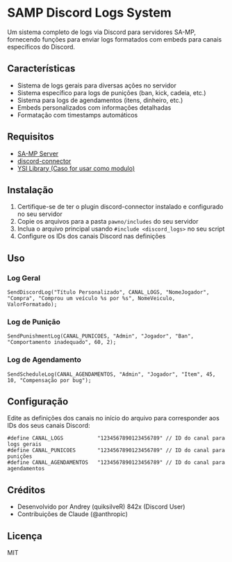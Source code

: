 # SAMP Discord Logs System

Um sistema completo de logs via Discord para servidores SA-MP, fornecendo funções para enviar logs formatados com embeds para canais específicos do Discord.

## Características

- Sistema de logs gerais para diversas ações no servidor
- Sistema específico para logs de punições (ban, kick, cadeia, etc.)
- Sistema para logs de agendamentos (itens, dinheiro, etc.)
- Embeds personalizados com informações detalhadas
- Formatação com timestamps automáticos

## Requisitos

- [SA-MP Server](https://www.sa-mp.com/)
- [discord-connector](https://github.com/maddinat0r/samp-discord-connector)
- [YSI Library (Caso for usar como modulo)](https://github.com/pawn-lang/YSI-Includes)

## Instalação

1. Certifique-se de ter o plugin discord-connector instalado e configurado no seu servidor
2. Copie os arquivos para a pasta `pawno/includes` do seu servidor
3. Inclua o arquivo principal usando `#include <discord_logs>` no seu script
4. Configure os IDs dos canais Discord nas definições

## Uso

### Log Geral

```pawn
SendDiscordLog("Título Personalizado", CANAL_LOGS, "NomeJogador", "Compra", "Comprou um veículo %s por %s", NomeVeiculo, ValorFormatado);
```

### Log de Punição

```pawn
SendPunishmentLog(CANAL_PUNICOES, "Admin", "Jogador", "Ban", "Comportamento inadequado", 60, 2);
```

### Log de Agendamento

```pawn
SendScheduleLog(CANAL_AGENDAMENTOS, "Admin", "Jogador", "Item", 45, 10, "Compensação por bug");
```

## Configuração

Edite as definições dos canais no início do arquivo para corresponder aos IDs dos seus canais Discord:

```pawn
#define CANAL_LOGS           "1234567890123456789" // ID do canal para logs gerais
#define CANAL_PUNICOES       "1234567890123456789" // ID do canal para punições
#define CANAL_AGENDAMENTOS   "1234567890123456789" // ID do canal para agendamentos
```

## Créditos

- Desenvolvido por Andrey (quiksilveR) 842x (Discord User)
- Contribuições de Claude (@anthropic)

## Licença

MIT